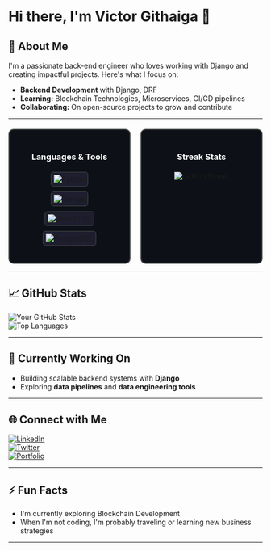 # Hi there, I'm Victor Githaiga 👋  


## 🚀 About Me  
I'm a passionate back-end engineer who loves working with Django and creating impactful projects. Here's what I focus on:  
- **Backend Development** with Django, DRF
- **Learning:** Blockchain Technologies, Microservices, CI/CD pipelines 
- **Collaborating:** On open-source projects to grow and contribute  

---

<div style="display: flex; justify-content: start; gap: 20px; margin-top: 20px;">

  <!-- Languages & Tools Section -->
  <div style="border: 2px solid #444; border-radius: 10px; padding: 20px; background-color: #0d1117; width: 300px; text-align: center;">
    <h3 style="color: #ffffff; margin-bottom: 20px;">Languages & Tools</h3>
    <p style="display: flex; flex-direction: column; gap: 10px; align-items: center;">
      <span style="border: 1px solid #444; border-radius: 5px; padding: 5px; background-color: #1e1e2f;">
        <img src="https://img.shields.io/badge/-Python-05122A?style=flat&logo=python" alt="Python" />
      </span>
      <span style="border: 1px solid #444; border-radius: 5px; padding: 5px; background-color: #1e1e2f;">
        <img src="https://img.shields.io/badge/-Django-05122A?style=flat&logo=django" alt="Django" />
      </span>
      <span style="border: 1px solid #444; border-radius: 5px; padding: 5px; background-color: #1e1e2f;">
        <img src="https://img.shields.io/badge/-JavaScript-05122A?style=flat&logo=javascript" alt="JavaScript" />
      </span>
      <span style="border: 1px solid #444; border-radius: 5px; padding: 5px; background-color: #1e1e2f;">
        <img src="https://img.shields.io/badge/-PostgreSQL-05122A?style=flat&logo=postgresql" alt="PostgreSQL" />
      </span>
    </p>
  </div>

  <!-- Streak Stats Section -->
  <div style="border: 2px solid #444; border-radius: 10px; padding: 20px; background-color: #0d1117; width: 300px; text-align: center;">
    <h3 style="color: #ffffff; margin-bottom: 20px;">Streak Stats</h3>
    <img src="https://github-readme-streak-stats.herokuapp.com/?user=VickBrav01&theme=radical" alt="GitHub Streak" />
  </div>

</div>


---

## 📈 GitHub Stats  

<div align="left">

![Your GitHub Stats](https://github-readme-stats.vercel.app/api?username=VickBrav01&show_icons=true&theme=radical&hide_title=true)  
![Top Languages](https://github-readme-stats.vercel.app/api/top-langs/?username=VickBrav01&layout=compact&theme=radical)

</div>

---


## 🎯 Currently Working On  
- Building scalable backend systems with **Django**  
- Exploring **data pipelines** and **data engineering tools**  

---

## 🌐 Connect with Me  
[![LinkedIn](https://img.shields.io/badge/LinkedIn-Connect-blue)](https://www.linkedin.com/in/victor-gitonga-33a4261ba/)  
[![Twitter](https://img.shields.io/badge/Twitter-Follow-blue)](https://x.com/Vickbrav01)  
[![Portfolio](https://img.shields.io/badge/Portfolio-Visit-brightgreen)](https://about.me/victorgitonga)

---

## ⚡ Fun Facts  
- I'm currently exploring Blockchain Development  
- When I'm not coding, I'm probably traveling or learning new business strategies  

---



